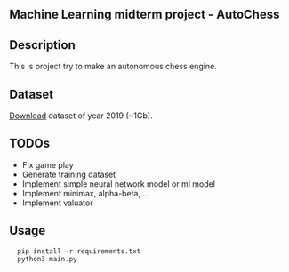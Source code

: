 Machine Learning midterm project - AutoChess
---

## Description
This is project try to make an autonomous chess engine.


Dataset
-----

[Download](https://www.ficsgames.org/download.html) dataset of year 2019 (~1Gb).


TODOs
-----

- Fix game play
- Generate training dataset
- Implement simple neural network model or ml model
- Implement minimax, alpha-beta, ...
- Implement valuator


Usage
-----

```
  pip install -r requirements.txt
  python3 main.py
```
